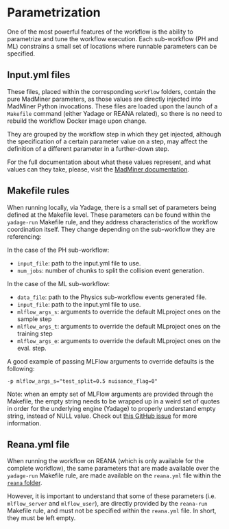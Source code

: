 # Parametrization

One of the most powerful features of the workflow is the ability to parametrize and tune the workflow execution. Each sub-workflow (PH and ML) constrains a small set of locations where runnable parameters can be specified.


## Input.yml files
These files, placed within the corresponding `workflow` folders, contain the pure MadMiner parameters, as those values are directly injected into MadMiner Python invocations. These files are loaded upon the launch of a `Makefile` command (either Yadage or REANA related), so there is no need to rebuild the workflow Docker image upon change.

They are grouped by the workflow step in which they get injected, although the specification of a certain parameter value on a step, may affect the definition of a different parameter in a further-down step.

For the full documentation about what these values represent, and what values can they take, please, visit the [MadMiner documentation](https://madminer.readthedocs.io/en/latest/index.html).

## Makefile rules

When running locally, via Yadage, there is a small set of parameters being defined at the Makefile level. These parameters can be found within the `yadage-run` Makefile rule, and they address characteristics of the workflow coordination itself. They change depending on the sub-workflow they are referencing:

In the case of the PH sub-workflow:

 * `input_file`: path to the input.yml file to use.
 * `num_jobs`: number of chunks to split the collision event generation.

In the case of the ML sub-workflow:

 * `data_file`: path to the Physics sub-workflow events generated file.
 * `input_file`: path to the input.yml file to use.
 * `mlflow_args_s`: arguments to override the default MLproject ones on the sample step
 * `mlflow_args_t`: arguments to override the default MLproject ones on the training step
 * `mlflow_args_e`: arguments to override the default MLproject ones on the eval. step.

A good example of passing MLFlow arguments to override defaults is the following:

```
-p mlflow_args_s="test_split=0.5 nuisance_flag=0"
```

Note: when an empty set of MLFlow arguments are provided through the Makefile, the empty string needs to be wrapped up in a weird set of quotes in order for the underlying engine (Yadage) to properly understand empty string, instead of NULL value. Check out [this GitHub issue](https://github.com/yadage/yadage/issues/101) for more information.


## Reana.yml file

When running the workflow on REANA (which is only available for the complete workflow), the same parameters that are made available over the `yadage-run` Makefile rule, are made available on the `reana.yml` file within the [`reana` folder](https://github.com/scailfin/madminer-workflow/tree/master/reana).

However, it is important to understand that some of these parameters (i.e. `mlflow_server` and `mlflow_user`), are directly provided by the `reana-run` Makefile rule, and must not be specified within the `reana.yml` file. In short, they must be left empty.



